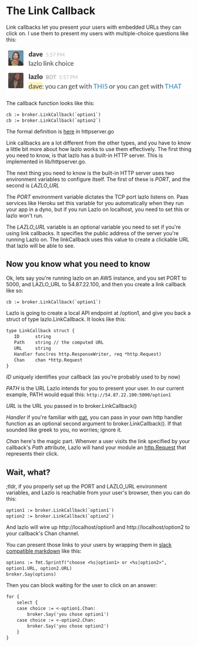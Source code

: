 # The Link Callback

Link callbacks let you present your users with embedded URLs they can click on.
I use them to present my users with multiple-choice questions like this: 

![](screenshots/link_choice.png)

The callback function looks like this:

```
cb := broker.LinkCallback(`option1`)
cb := broker.LinkCallback(`option2`)
```

The formal definition is [here]() in httpserver.go

Link callbacks are a lot different from the other types, and you have to know a
little bit more about how lazlo works to use them effectively. The first thing
you need to know, is that lazlo has a built-in HTTP server. This is implemented
in lib/httpserver.go.

The next thing you need to know is the built-in HTTP server uses two
environment variables to configure itself. The first of these is *PORT*, and
the second is *LAZLO_URL*

The *PORT* environment variable dictates the TCP port lazlo listens on. Paas
services like Heroku set this variable for you automatically when they run your
app in a dyno, but if you run Lazlo on localhost, you need to set this or lazlo
won't run.

The *LAZLO_URL* variable is an optional variable you need to set if you're
using link callbacks. It specifies the public address of the server you're
running Lazlo on. The linkCallback uses this value to create a clickable URL
that lazlo will be able to see. 

## Now you know what you need to know
Ok, lets say you're running lazlo on an AWS instance, and you set PORT to 5000,
and LAZLO_URL to 54.87.22.100, and then you create a link callback like so: 

```
cb := broker.LinkCallback(`option1`)
```

Lazlo is going to create a local API endpoint at /option1, and give you back a
struct of type lazlo.LinkCallback. It looks like this: 

```
type LinkCallback struct {
   ID      string
   Path    string // the computed URL
   URL     string
   Handler func(res http.ResponseWriter, req *http.Request)
   Chan    chan *http.Request
}
```

*ID* uniquely identifies your callback (as you're probably used to by now)

*PATH* is the URL Lazlo intends for you to present your user. In our current
example, PATH would equal this: ``` http://54.87.22.100:5000/option1 ```

*URL* is the URL you passed in to broker.LinkCallback()

*Handler* if you're familiar with [pat](http://github.com/bmizerany/pat), you
can pass in your own http handler function as an optional second argument to
broker.LinkCallback(). If that sounded like greek to you, no worries; ignore
it.

*Chan* here's the magic part. Whenver a user visits the link specified
by your callback's *Path* attribute, Lazlo will hand your module an
[http.Request]() that represents their click.

## Wait, what?

;tldr, if you properly set up the PORT and LAZLO_URL environment variables, and Lazlo is reachable from your user's browser, then you can do this:

```
option1 := broker.LinkCallback(`option1`)
option2 := broker.LinkCallback(`option2`)
```

And lazlo will wire up http://localhost/option1 and http://localhost/option2 to
your callback's Chan channel. 

You can present those links to your users by wrapping them in [slack compatible
markdown]() like this: 

```
options := fmt.Sprintf("choose <%s|option1> or <%s|option2>", option1.URL, option2.URL)
broker.Say(options)
```

Then you can block waiting for the user to click on an answer: 

```
for {
	select {
	case choice := <-option1.Chan:
		broker.Say('you chose option1')
	case choice := <-option2.Chan:
		broker.Say('you chose option2')
	}
}
```
